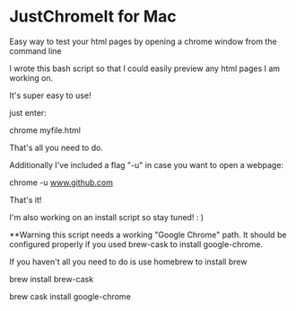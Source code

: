 # JustChromeIt for Mac

Easy way to test your html pages by opening a chrome window from the command line

I wrote this bash script so that I could easily preview any html pages I am working on.

It's super easy to use!

just enter:

chrome myfile.html 

That's all you need to do.

Additionally I've included a flag "-u" in case you want to open a webpage:

chrome -u www.github.com

That's it!


I'm also working on an install script so stay tuned!  : )

**Warning this script needs a working "Google Chrome" path.  It should be configured properly
if you used brew-cask to install google-chrome. 

If you haven't all you need to do is use homebrew to install brew

<p>
brew install brew-cask
</p>
<p>
brew cask install google-chrome
</p>
